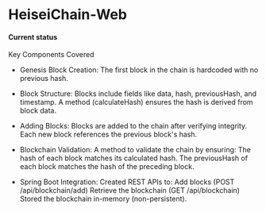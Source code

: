# HeiseiChain-Web

#### Current status
Key Components Covered
- Genesis Block Creation:
The first block in the chain is hardcoded with no previous hash.

- Block Structure:
Blocks include fields like data, hash, previousHash, and timestamp.
A method (calculateHash) ensures the hash is derived from block data.

- Adding Blocks:
Blocks are added to the chain after verifying integrity.
Each new block references the previous block's hash.

- Blockchain Validation:
A method to validate the chain by ensuring:
The hash of each block matches its calculated hash.
The previousHash of each block matches the hash of the preceding block.

- Spring Boot Integration:
Created REST APIs to:
Add blocks (POST /api/blockchain/add)
Retrieve the blockchain (GET /api/blockchain)
Stored the blockchain in-memory (non-persistent).

